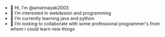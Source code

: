 - 👋 Hi, I’m @amannayak2003
- 👀 I’m interested in webdesion and programming
- 🌱 I’m currently learning java and python
- 💞️ I’m looking to collaborate with some professional programmer's from whom i could learn new things

<!---
amannayak2003/amannayak2003 is a ✨ special ✨ repository because its `README.md` (this file) appears on your GitHub profile.
You can click the Preview link to take a look at your changes.
--->
